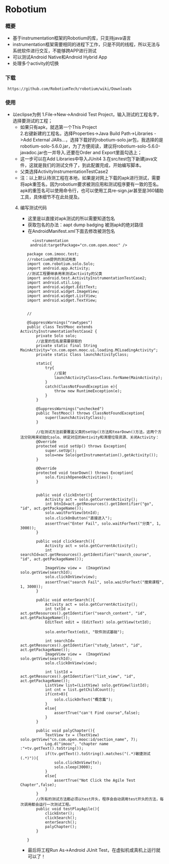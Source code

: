 # Robotium
### 概要
* 基于instrumentation框架的Robotium的库，只支持java语言
* instrumentation框架需要相同的进程下工作，只是不同的线程，所以无法与系统软件进行交互，不能够跨APP进行测试
* 可以测试Android Native和Android Hybrid App
* 处理多个activity的切换

### 下载
```
 https://github.com/RobotiumTech/robotium/wiki/Downloads
```

### 使用
* 以eclipse为例
  1.File->New->Android Test Project，输入测试的工程名字，选择要测试的工程；
    * 如果只有apk，就选第一个This Project  
  2.右键新建的工程名，选择Properties->Java Build Path->Libraries ->Add External JARs…，选择下载好的robotium-solo.jar包，我选择的是robotium-solo-5.6.0.jar，为了方便阅读，建议将robotium-solo-5.6.0-javadoc.jar也一并导入.还要在Order and Export里面勾选上； 
    * 这一步可以在Add Libraries中导入JUnit4
  3.在src/test包下新建java文件，这就是我们的测试文件了，到此配置完成，开始编写脚本。 
    * 父类选择ActivityInstrumentationTestCase2
    * 注：以上默认待测工程在本地，如果是对网上下载的apk进行测试，需要将apk重签名，因为robotium要求被测应用和测试程序要有一致的签名。apk的重签名可以使用命令行，也可以使用工具re-sign.jar甚至是360辅助工具，具体细节不在此处提及。
  4. 编写测试代码
     * 这里是以直接对apk测试的所以需要知道包名
	 * 获取包名的办法：aapt dump badging 被测apk的绝对路径
	 * 在AndroidManifest.xml下面去修改被测包名
	   ```
	     <instrumentation
        android:targetPackage="cn.com.open.mooc" />
	   ```
	 
     ```
	    package com.imooc.test;
        //robotium提供的测试用类
		import com.robotium.solo.Solo;
		import android.app.Activity;
		//测试工程要继承用来测试activity的父类
		import android.test.ActivityInstrumentationTestCase2;
		import android.util.Log;
		import android.widget.EditText;
		import android.widget.ImageView;
		import android.widget.ListView;
		import android.widget.TextView;


		//

		@SuppressWarnings("rawtypes")
		public class TestMooc extends ActivityInstrumentationTestCase2 {
			private Solo solo;
			//这里的包名是需要获取的
			private static final String MainActivity="cn.com.open.mooc.ui.loading.MCLoadingActivity";
			private static Class launchActivityClass;
			
			static{
				try{
				    //反射
					launchActivityClass=Class.forName(MainActivity);
				}
				catch(ClassNotFoundException e){
					throw new RuntimeException(e);
				}
			}
			
			@SuppressWarnings("unchecked")
			public TestMooc() throws ClassNotFoundException{
				super(launchActivityClass);
			}
			
			//在测试方法前要覆盖父类的setUp()方法和tearDown()方法，这两个方法分别用来初始化solo、绑定对应的Antivity和清理垃圾资源、关闭Activity：
			@Override
			protected void setUp() throws Exception{
				super.setUp();
				solo=new Solo(getInstrumentation(),getActivity());
			}
			
			@Override
			protected void tearDown() throws Exception{
				solo.finishOpenedActivities();
			}
			

			public void clickEnter(){
				Activity act = solo.getCurrentActivity();
				int btnId=act.getResources().getIdentifier("go", "id", act.getPackageName());
				solo.waitForView(btnId);
				solo.clickOnButton("直接进入");
				assertTrue("Enter Fail", solo.waitForText("分类", 1, 3000));
			}
			
			public void clickSearch(){
				Activity act = solo.getCurrentActivity();
				int searchId=act.getResources().getIdentifier("search_course", "id", act.getPackageName());
				
				ImageView view =  (ImageView) solo.getView(searchId);		
				solo.clickOnView(view);
				assertTrue("search Fail", solo.waitForText("搜索课程", 1, 3000));
			}

			public void enterSearch(){
				Activity act = solo.getCurrentActivity();
				int txtId = act.getResources().getIdentifier("search_content", "id", act.getPackageName());
				EditText edit = (EditText) solo.getView(txtId);
				
				solo.enterText(edit, "软件测试基础");
				
				int searchId= act.getResources().getIdentifier("study_latest", "id", act.getPackageName());
				ImageView view =  (ImageView) solo.getView(searchId);		
				solo.clickOnView(view);
				
				int listId = act.getResources().getIdentifier("list_view", "id", act.getPackageName());
				ListView list=(ListView) solo.getView(listId);
				int cnt = list.getChildCount();
				if(cnt>0){
					solo.clickOnText("概念篇");
				}
				else{
					assertTrue("can't Find course",false);
				}
			}
			
			public void palyChapter(){
				TextView tv = (TextView) solo.getView("cn.com.open.mooc:id/section_name", 7);
				Log.d("imooc", "chapter name :"+tv.getText().toString());
				if(tv.getText().toString().matches("(.*)敏捷测试(.*)")){
					solo.clickOnView(tv);
					solo.sleep(3000);			
				}
				else{
					assertTrue("Not Click the Agile Test Chapter",false);
				}
			}
			//所有的测试方法都必须以test开头，程序会自动调用test开头的方法，每次调用都会运行一次测试工程。
			public void testPlayAgile(){
				clickEnter();
				clickSearch();
				enterSearch();
				palyChapter();
			}
			
		}
	 ```
	 * 最后将工程Run As->Android JUnit Test，在虚拟机或真机上运行就可以了！
